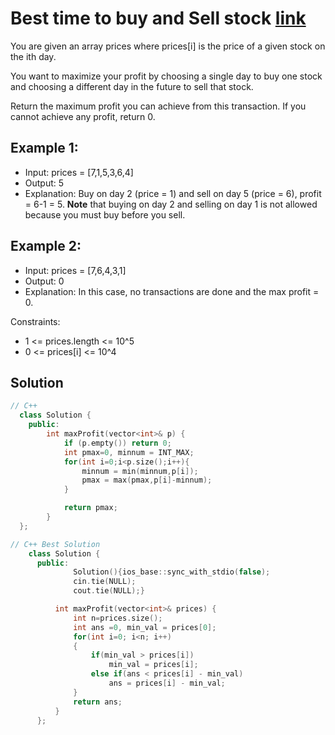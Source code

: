 # Best time to buy and Sell stock [link](https://leetcode.com/problems/best-time-to-buy-and-sell-stock/)

You are given an array prices where prices[i] is the price of a given stock on the ith day.

You want to maximize your profit by choosing a single day to buy one stock and choosing a different day in the future to sell that stock.

Return the maximum profit you can achieve from this transaction. If you cannot achieve any profit, return 0.

## Example 1:

- Input: prices = [7,1,5,3,6,4]
- Output: 5
- Explanation: Buy on day 2 (price = 1) and sell on day 5 (price = 6), profit = 6-1 = 5.
**Note** that buying on day 2 and selling on day 1 is not allowed because you must buy before you sell.

## Example 2:

- Input: prices = [7,6,4,3,1]
- Output: 0
- Explanation: In this case, no transactions are done and the max profit = 0.

Constraints:

- 1 <= prices.length <= 10^5
- 0 <= prices[i] <= 10^4

## Solution

```C++
// C++
  class Solution {
    public:
        int maxProfit(vector<int>& p) {
            if (p.empty()) return 0;
            int pmax=0, minnum = INT_MAX;
            for(int i=0;i<p.size();i++){
                minnum = min(minnum,p[i]);
                pmax = max(pmax,p[i]-minnum);
            }

            return pmax;
        } 
  };
```

```C++
// C++ Best Solution
    class Solution {
      public:
              Solution(){ios_base::sync_with_stdio(false);
              cin.tie(NULL);
              cout.tie(NULL);}

          int maxProfit(vector<int>& prices) {
              int n=prices.size();
              int ans =0, min_val = prices[0];
              for(int i=0; i<n; i++)
              {
                  if(min_val > prices[i])
                      min_val = prices[i];
                  else if(ans < prices[i] - min_val)
                      ans = prices[i] - min_val;
              }
              return ans;
          }
      };
```

